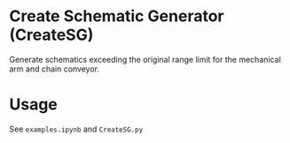 # Create Schematic Generator (CreateSG)

Generate schematics exceeding the original range limit for the mechanical arm and chain conveyor.

# Usage

See `examples.ipynb` and `CreateSG.py`
